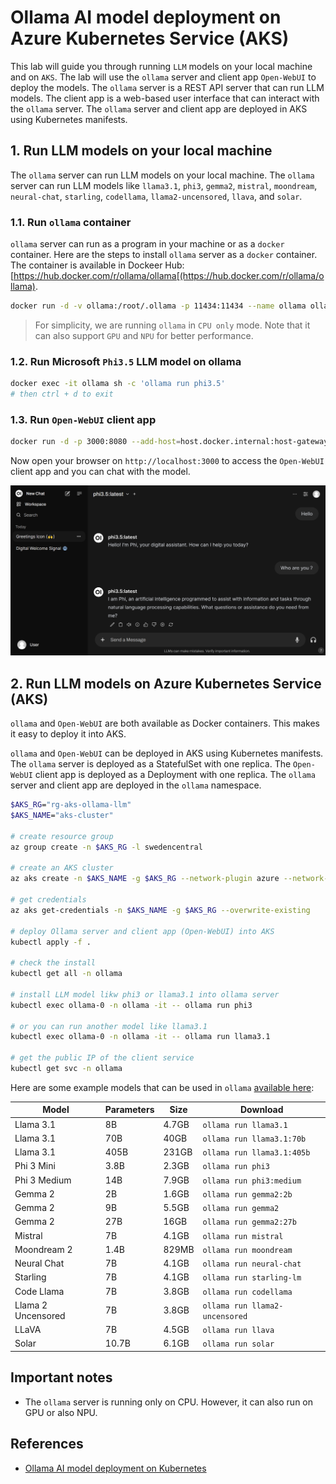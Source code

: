 # Ollama AI model deployment on Azure Kubernetes Service (AKS)

This lab will guide you through running `LLM` models on your local machine and on `AKS`. The lab will use the `ollama` server and client app `Open-WebUI` to deploy the models. The `ollama` server is a REST API server that can run LLM models. The client app is a web-based user interface that can interact with the `ollama` server. The `ollama` server and client app are deployed in AKS using Kubernetes manifests.

## 1. Run LLM models on your local machine

The `ollama` server can run LLM models on your local machine. The `ollama` server can run LLM models like `llama3.1`, `phi3`, `gemma2`, `mistral`, `moondream`, `neural-chat`, `starling`, `codellama`, `llama2-uncensored`, `llava`, and `solar`.

### 1.1. Run `ollama` container

`ollama` server can run as a program in your machine or as a `docker` container. Here are the steps to install `ollama` server as a `docker` container. The container is available in Dockeer Hub: [https://hub.docker.com/r/ollama/ollama[(https://hub.docker.com/r/ollama/ollama).

```sh
docker run -d -v ollama:/root/.ollama -p 11434:11434 --name ollama ollama/ollama
```

> For simplicity, we are running `ollama` in `CPU only` mode. Note that it can also support `GPU` and `NPU` for better performance.

### 1.2. Run Microsoft `Phi3.5` LLM model on ollama

```sh
docker exec -it ollama sh -c 'ollama run phi3.5'
# then ctrl + d to exit
```

### 1.3. Run `Open-WebUI` client app

```sh
docker run -d -p 3000:8080 --add-host=host.docker.internal:host-gateway -v open-webui:/app/backend/data -e WEBUI_AUTH=False --name open-webui --restart always ghcr.io/open-webui/open-webui:main
```

Now open your browser on `http://localhost:3000` to access the `Open-WebUI` client app and you can chat with the model.

![](images/open-webui.png)

## 2. Run LLM models on Azure Kubernetes Service (AKS)

`ollama` and `Open-WebUI` are both available as Docker containers. This makes it easy to deploy it into AKS.

`ollama` and `Open-WebUI` can be deployed in AKS using Kubernetes manifests. The `ollama` server is deployed as a StatefulSet with one replica. The `Open-WebUI` client app is deployed as a Deployment with one replica. The `ollama` server and client app are deployed in the `ollama` namespace.

```sh
$AKS_RG="rg-aks-ollama-llm"
$AKS_NAME="aks-cluster"

# create resource group
az group create -n $AKS_RG -l swedencentral

# create an AKS cluster 
az aks create -n $AKS_NAME -g $AKS_RG --network-plugin azure --network-plugin-mode overlay -k 1.30.3 --node-vm-size Standard_D4s_v5

# get credentials
az aks get-credentials -n $AKS_NAME -g $AKS_RG --overwrite-existing

# deploy Ollama server and client app (Open-WebUI) into AKS
kubectl apply -f .

# check the install
kubectl get all -n ollama

# install LLM model likw phi3 or llama3.1 into ollama server
kubectl exec ollama-0 -n ollama -it -- ollama run phi3

# or you can run another model like llama3.1
kubectl exec ollama-0 -n ollama -it -- ollama run llama3.1

# get the public IP of the client service
kubectl get svc -n ollama
```

Here are some example models that can be used in `ollama` [available here](https://github.com/ollama/ollama/blob/main/README.md#model-library):

| Model              | Parameters | Size  | Download                       |
| ------------------ | ---------- | ----- | ------------------------------ |
| Llama 3.1          | 8B         | 4.7GB | `ollama run llama3.1`          |
| Llama 3.1          | 70B        | 40GB  | `ollama run llama3.1:70b`      |
| Llama 3.1          | 405B       | 231GB | `ollama run llama3.1:405b`     |
| Phi 3 Mini         | 3.8B       | 2.3GB | `ollama run phi3`              |
| Phi 3 Medium       | 14B        | 7.9GB | `ollama run phi3:medium`       |
| Gemma 2            | 2B         | 1.6GB | `ollama run gemma2:2b`         |
| Gemma 2            | 9B         | 5.5GB | `ollama run gemma2`            |
| Gemma 2            | 27B        | 16GB  | `ollama run gemma2:27b`        |
| Mistral            | 7B         | 4.1GB | `ollama run mistral`           |
| Moondream 2        | 1.4B       | 829MB | `ollama run moondream`         |
| Neural Chat        | 7B         | 4.1GB | `ollama run neural-chat`       |
| Starling           | 7B         | 4.1GB | `ollama run starling-lm`       |
| Code Llama         | 7B         | 3.8GB | `ollama run codellama`         |
| Llama 2 Uncensored | 7B         | 3.8GB | `ollama run llama2-uncensored` |
| LLaVA              | 7B         | 4.5GB | `ollama run llava`             |
| Solar              | 10.7B      | 6.1GB | `ollama run solar`             |

## Important notes

- The `ollama` server is running only on CPU. However, it can also run on GPU or also NPU.

## References

- [Ollama AI model deployment on Kubernetes](
https://github.com/open-webui/open-webui/tree/main/kubernetes/manifest/base)
